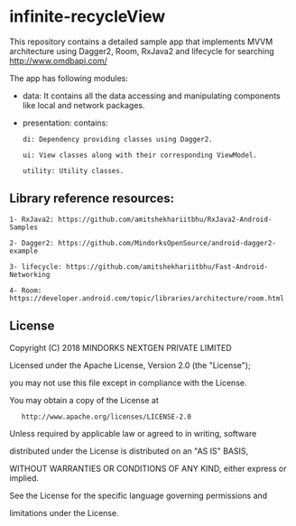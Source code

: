 # infinite-recycleView

This repository contains a detailed sample app that implements MVVM architecture using Dagger2, Room, RxJava2 and lifecycle for searching http://www.omdbapi.com/ 

The app has following modules:

- data: It contains all the data accessing and manipulating components like local and network packages.

- presentation: contains: 

      di: Dependency providing classes using Dagger2.

      ui: View classes along with their corresponding ViewModel.

      utility: Utility classes.




## Library reference resources:

    1- RxJava2: https://github.com/amitshekhariitbhu/RxJava2-Android-Samples

    2- Dagger2: https://github.com/MindorksOpenSource/android-dagger2-example

    3- lifecycle: https://github.com/amitshekhariitbhu/Fast-Android-Networking

    4- Room: https://developer.android.com/topic/libraries/architecture/room.html




## License

   Copyright (C) 2018 MINDORKS NEXTGEN PRIVATE LIMITED
   

   Licensed under the Apache License, Version 2.0 (the "License");
   
   you may not use this file except in compliance with the License.
   
   You may obtain a copy of the License at
   

       http://www.apache.org/licenses/LICENSE-2.0
       

   Unless required by applicable law or agreed to in writing, software
   
   distributed under the License is distributed on an "AS IS" BASIS,
   
   WITHOUT WARRANTIES OR CONDITIONS OF ANY KIND, either express or implied.
   
   See the License for the specific language governing permissions and
   
   limitations under the License.
   
